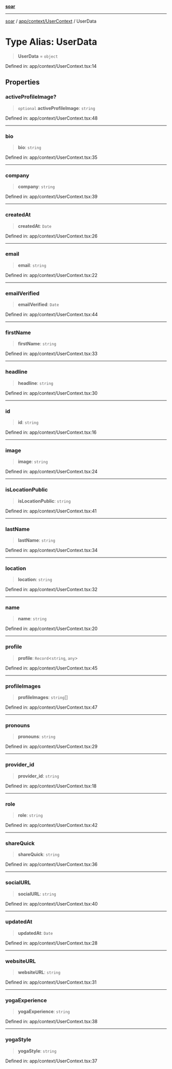 [**soar**](../../../../README.md)

***

[soar](../../../../modules.md) / [app/context/UserContext](../README.md) / UserData

# Type Alias: UserData

> **UserData** = `object`

Defined in: app/context/UserContext.tsx:14

## Properties

### activeProfileImage?

> `optional` **activeProfileImage**: `string`

Defined in: app/context/UserContext.tsx:48

***

### bio

> **bio**: `string`

Defined in: app/context/UserContext.tsx:35

***

### company

> **company**: `string`

Defined in: app/context/UserContext.tsx:39

***

### createdAt

> **createdAt**: `Date`

Defined in: app/context/UserContext.tsx:26

***

### email

> **email**: `string`

Defined in: app/context/UserContext.tsx:22

***

### emailVerified

> **emailVerified**: `Date`

Defined in: app/context/UserContext.tsx:44

***

### firstName

> **firstName**: `string`

Defined in: app/context/UserContext.tsx:33

***

### headline

> **headline**: `string`

Defined in: app/context/UserContext.tsx:30

***

### id

> **id**: `string`

Defined in: app/context/UserContext.tsx:16

***

### image

> **image**: `string`

Defined in: app/context/UserContext.tsx:24

***

### isLocationPublic

> **isLocationPublic**: `string`

Defined in: app/context/UserContext.tsx:41

***

### lastName

> **lastName**: `string`

Defined in: app/context/UserContext.tsx:34

***

### location

> **location**: `string`

Defined in: app/context/UserContext.tsx:32

***

### name

> **name**: `string`

Defined in: app/context/UserContext.tsx:20

***

### profile

> **profile**: `Record`\<`string`, `any`\>

Defined in: app/context/UserContext.tsx:45

***

### profileImages

> **profileImages**: `string`[]

Defined in: app/context/UserContext.tsx:47

***

### pronouns

> **pronouns**: `string`

Defined in: app/context/UserContext.tsx:29

***

### provider\_id

> **provider\_id**: `string`

Defined in: app/context/UserContext.tsx:18

***

### role

> **role**: `string`

Defined in: app/context/UserContext.tsx:42

***

### shareQuick

> **shareQuick**: `string`

Defined in: app/context/UserContext.tsx:36

***

### socialURL

> **socialURL**: `string`

Defined in: app/context/UserContext.tsx:40

***

### updatedAt

> **updatedAt**: `Date`

Defined in: app/context/UserContext.tsx:28

***

### websiteURL

> **websiteURL**: `string`

Defined in: app/context/UserContext.tsx:31

***

### yogaExperience

> **yogaExperience**: `string`

Defined in: app/context/UserContext.tsx:38

***

### yogaStyle

> **yogaStyle**: `string`

Defined in: app/context/UserContext.tsx:37
